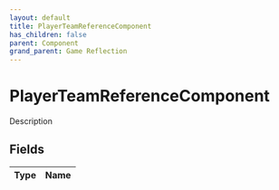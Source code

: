 ```yaml
---
layout: default
title: PlayerTeamReferenceComponent
has_children: false
parent: Component
grand_parent: Game Reflection
---
```

# PlayerTeamReferenceComponent
Description 

## Fields
| Type | Name |
|:-------------|:--------------|
